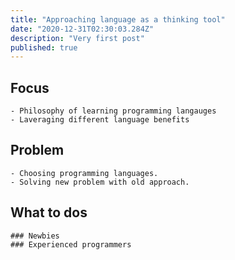 ```yaml
---
title: "Approaching language as a thinking tool"
date: "2020-12-31T02:30:03.284Z"
description: "Very first post"
published: true
---
```

## Focus
    - Philosophy of learning programming langauges
    - Laveraging different language benefits 
      
## Problem
    - Choosing programming languages.
    - Solving new problem with old approach.

## What to dos
    ### Newbies
    ### Experienced programmers

